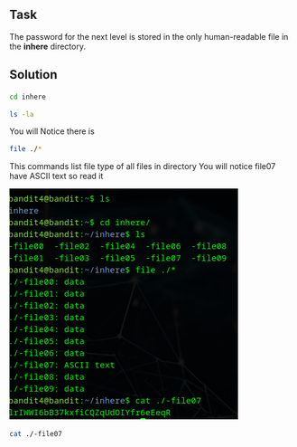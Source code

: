 ## Task

The password for the next level is stored in the only human-readable file in the **inhere** directory.

## Solution 

```sh
cd inhere
```

```sh
ls -la
```

You will Notice there is 
```sh
file ./*
```
This commands list file type of all files in directory
You will notice file07 have ASCII text so read it 

![Alt text](image.png)

```sh
cat ./-file07
```

